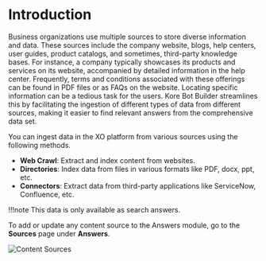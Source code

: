 # Introduction

Business organizations use multiple sources to store diverse information and data. These sources include the company website, blogs, help centers, user guides, product catalogs, and sometimes, third-party knowledge bases. For instance, a company typically showcases its products and services on its website, accompanied by detailed information in the help center. Frequently, terms and conditions associated with these offerings can be found in PDF files or as FAQs on the website. Locating specific information can be a tedious task for the users. Kore Bot Builder streamlines this by facilitating the ingestion of different types of data from different sources, making it easier to find relevant answers from the comprehensive data set.

You can ingest data in the XO platform from various sources using the following methods.

* **Web Crawl**: Extract and index content from websites. 
* **Directories**: Index data from files in various formats like PDF, docx, ppt, etc.
* **Connectors**: Extract data from third-party applications like ServiceNow, Confluence, etc.

!!!note
    This data is only available as search answers.

To add or update any content source to the Answers module, go to the **Sources** page under **Answers**.

![Content Sources](../images/sourceshome.png "Content Sources")